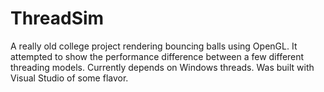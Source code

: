 ThreadSim
=========

A really old college project rendering bouncing balls using OpenGL.  It attempted to show the performance difference between 
a few different threading models.  Currently depends on Windows threads.  Was built with Visual Studio of some flavor.
